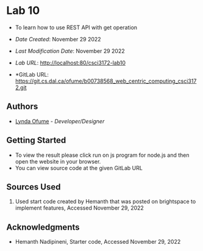 <!--- The following README.md sample file was adapted from https://gist.github.com/PurpleBooth/109311bb0361f32d87a2#file-readme-template-md by Gabriella Mosquera for academic use ---> 
<!--- You may delete any comments in this sample README.md file. If needing to use as a .txt file then simply delete all comments, edit as needed, and save as a README.txt file --->

# Lab 10

* To learn how to use REST API with get operation 

* *Date Created*: November 29 2022
* *Last Modification Date*: November 29 2022

* *Lab URL*: <http://localhost:80/csci3172-lab10>
* *GitLab URL: <https://git.cs.dal.ca/ofume/b00738568_web_centric_computing_csci3172.git>

## Authors
* [Lynda Ofume](Ly863136@dal.ca) - *Developer/Designer*


## Getting Started

- To view the result please click run on js program for node.js and then open the website in your browser.
- You can view source code at the given GitLab URL


## Sources Used
1. Used start code created by Hemanth that was posted on brightspace to implement features, Accessed November 29, 2022



## Acknowledgments
- Hemanth Nadipineni, Starter code, Accessed November 29, 2022
